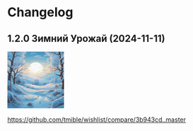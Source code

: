 # Changelog

## 1.2.0 Зимний Урожай (2024-11-11)
<img width="128" height="128" src="release-images/1.2.0.png"/>

https://github.com/tmible/wishlist/compare/3b943cd..master
